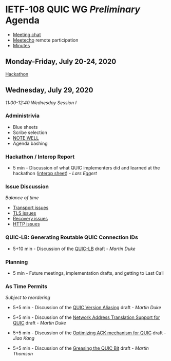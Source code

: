 # IETF-108 QUIC WG *Preliminary* Agenda

* [Meeting chat](xmpp:quic@jabber.ietf.org?join)
* [Meetecho](http://www.meetecho.com/ietf108/quic) remote participation
* [Minutes](https://etherpad.ietf.org/p/notes-ietf-108-quic)


## Monday-Friday, July 20-24, 2020

[Hackathon](https://trac.ietf.org/trac/ietf/meeting/wiki/108hackathon)


## Wednesday, July 29, 2020

*11:00-12:40	Wednesday Session I*


### Administrivia

* Blue sheets
* Scribe selection
* [NOTE WELL](https://www.ietf.org/about/note-well.html)
* Agenda bashing


### Hackathon / Interop Report

* 5 min - Discussion of what QUIC implementers did and learned at the hackathon ([interop sheet](https://docs.google.com/spreadsheets/d/1D0tW89vOoaScs3IY9RGC0UesWGAwE6xyLk0l4JtvTVg/edit#gid=1268516408)) - *Lars Eggert*


### Issue Discussion

*Balance of time*

* [Transport issues](https://github.com/quicwg/base-drafts/issues?utf8=✓&q=is%3Aissue%20is%3Aopen%20label%3A-transport%20label%3Adesign)
* [TLS issues](https://github.com/quicwg/base-drafts/issues?utf8=✓&q=is%3Aissue%20is%3Aopen%20label%3A-tls%20label%3Adesign)
* [Recovery issues](https://github.com/quicwg/base-drafts/issues?utf8=✓&q=is%3Aissue%20is%3Aopen%20label%3A-recovery%20label%3Adesign)
* [HTTP issues](https://github.com/quicwg/base-drafts/issues?utf8=✓&q=is%3Aissue+is%3Aopen+label%3A-http+label%3Adesign+)


### QUIC-LB: Generating Routable QUIC Connection IDs

* 5+10 min - Discussion of the [QUIC-LB](https://tools.ietf.org/html/draft-ietf-quic-load-balancers) draft - *Martin Duke* 


### Planning

* 5 min - Future meetings, implementation drafts, and getting to Last Call


### As Time Permits

*Subject to reordering*

* 5+5 min - Discussion of the [QUIC Version Aliasing](https://tools.ietf.org/html/draft-duke-quic-version-aliasing) draft - *Martin Duke* 

* 5+5 min - Discussion of the [Network Address Translation Support for QUIC](https://tools.ietf.org/html/draft-duke-quic-natsupp) draft - *Martin Duke* 

* 5+5 min - Discussion of the [Optimizing ACK mechanism for QUIC](https://tools.ietf.org/html/draft-li-quic-optimizing-ack-in-wlan) draft - *Jiao Kang* 

* 5+5 min - Discussion of the [Greasing the QUIC Bit](https://tools.ietf.org/html/draft-thomson-quic-bit-grease) draft - *Martin Thomson* 

